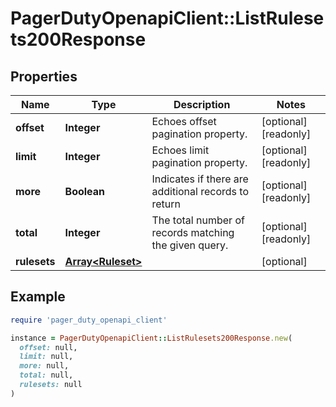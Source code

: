 # PagerDutyOpenapiClient::ListRulesets200Response

## Properties

| Name | Type | Description | Notes |
| ---- | ---- | ----------- | ----- |
| **offset** | **Integer** | Echoes offset pagination property. | [optional][readonly] |
| **limit** | **Integer** | Echoes limit pagination property. | [optional][readonly] |
| **more** | **Boolean** | Indicates if there are additional records to return | [optional][readonly] |
| **total** | **Integer** | The total number of records matching the given query. | [optional][readonly] |
| **rulesets** | [**Array&lt;Ruleset&gt;**](Ruleset.md) |  | [optional] |

## Example

```ruby
require 'pager_duty_openapi_client'

instance = PagerDutyOpenapiClient::ListRulesets200Response.new(
  offset: null,
  limit: null,
  more: null,
  total: null,
  rulesets: null
)
```

